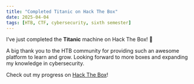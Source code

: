 ```yaml
---
title: "Completed Titanic on Hack The Box"
date: 2025-04-04
tags: [HTB, CTF, cybersecurity, sixth semester]
---
```


I’ve just completed the **Titanic** machine on Hack The Box! 🎉

A big thank you to the HTB community for providing such an awesome platform to learn and grow. Looking forward to more boxes and expanding my knowledge in cybersecurity. 

Check out my progress on [Hack The Box](https://www.hackthebox.com/achievement/machine/1242702/648)!

